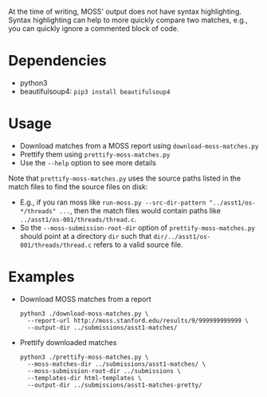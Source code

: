 At the time of writing, MOSS' output does not have syntax highlighting. Syntax 
highlighting can help to more quickly compare two matches, e.g., you can 
quickly ignore a commented block of code.

# Dependencies

* python3
* beautifulsoup4: `pip3 install beautifulsoup4`

# Usage

* Download matches from a MOSS report using `download-moss-matches.py`
* Prettify them using `prettify-moss-matches.py`
* Use the `--help` option to see more details

Note that `prettify-moss-matches.py` uses the source paths listed in the match
files to find the source files on disk:

* E.g., if you ran moss like
`run-moss.py --src-dir-pattern "../asst1/os-*/threads" ...`, then the
match files would contain paths like 
`../asst1/os-001/threads/thread.c`.
* So the
`--moss-submission-root-dir` option of `prettify-moss-matches.py` should point
at a directory `dir` such that `dir/../asst1/os-001/threads/thread.c` refers to a valid
source file.

# Examples

* Download MOSS matches from a report
  ```
  python3 ./download-moss-matches.py \
    --report-url http://moss.stanford.edu/results/9/999999999999 \
    --output-dir ../submissions/asst1-matches/
  ```
* Prettify downloaded matches
  ```
  python3 ./prettify-moss-matches.py \
    --moss-matches-dir ../submissions/asst1-matches/ \
    --moss-submission-root-dir ../submissions \
    --templates-dir html-templates \
    --output-dir ../submissions/asst1-matches-pretty/
  ```
